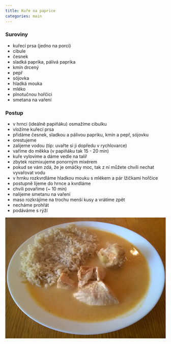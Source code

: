 ```yaml
---
title: Kuře na paprice
categories: main
---
```


### Suroviny
- kuřecí prsa (jedno na porci)
- cibule
- česnek
- sladká paprika, pálivá paprika
- kmín drcený
- pepř
- sójovka
- hladká mouka
- mléko
- plnotučnou hořčici
- smetana na vaření

### Postup
- v hrnci (ideálně papiňáku) osmažíme cibulku
- vložíme kuřecí prsa
- přidáme česnek, sladkou a pálivou papriku, kmín a pepř, sójovku
- orestujeme
- zalijeme vodou (tip: uvařte si ji dopředu v rychlovarce)
- vaříme do měkka (v papiňáku tak 15 - 20 min)
- kuře vylovíme a dáme vedle na talíř
- zbytek rozmixujeme ponorným mixérem
- pokud se vám zdá, že je omáčky moc, tak z ní můžete chvíli nechat vyvařovat vodu
- v hrnku rozkvrdláme hladkou mouku s mlékem a pár lžičkami hořčice
- postupně lijeme do hrnce a kvrdláme
- chvíli povaříme (~ 10 min)
- nalijeme smetanu na vaření
- maso rozkrájíme na trochu menší kusy a vrátíme zpět
- necháme prohřát
- podáváme s rýží

![Servírujeme](/fotky/kure-na-paprice-1.jpg)

